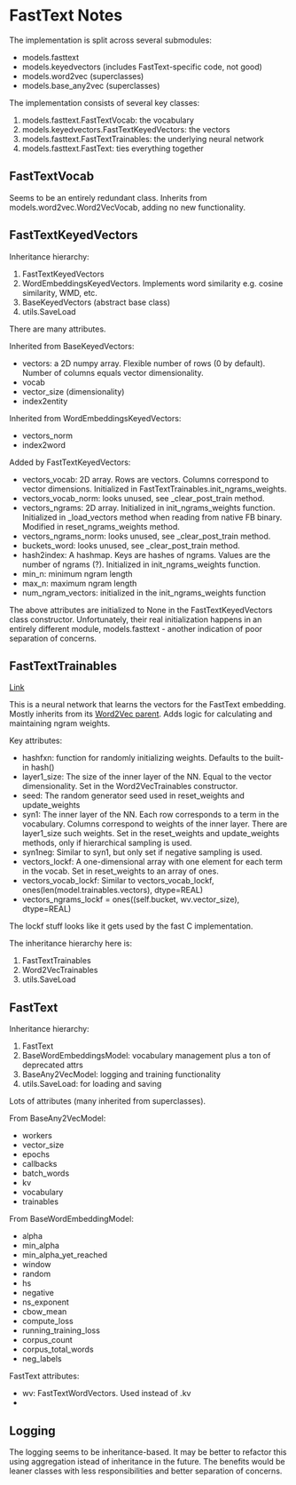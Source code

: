 FastText Notes
==============

The implementation is split across several submodules:

- models.fasttext
- models.keyedvectors (includes FastText-specific code, not good)
- models.word2vec (superclasses)
- models.base_any2vec (superclasses)

The implementation consists of several key classes:

1. models.fasttext.FastTextVocab: the vocabulary
2. models.keyedvectors.FastTextKeyedVectors: the vectors
3. models.fasttext.FastTextTrainables: the underlying neural network
4. models.fasttext.FastText: ties everything together

FastTextVocab
-------------

Seems to be an entirely redundant class.
Inherits from models.word2vec.Word2VecVocab, adding no new functionality.

FastTextKeyedVectors
--------------------

Inheritance hierarchy:

1. FastTextKeyedVectors
2. WordEmbeddingsKeyedVectors.  Implements word similarity e.g. cosine similarity, WMD, etc.
3. BaseKeyedVectors (abstract base class)
4. utils.SaveLoad

There are many attributes.

Inherited from BaseKeyedVectors:

- vectors: a 2D numpy array.  Flexible number of rows (0 by default).  Number of columns equals vector dimensionality.
- vocab
- vector_size (dimensionality)
- index2entity

Inherited from WordEmbeddingsKeyedVectors:

- vectors_norm
- index2word

Added by FastTextKeyedVectors:

- vectors_vocab: 2D array.  Rows are vectors.  Columns correspond to vector dimensions.  Initialized in FastTextTrainables.init_ngrams_weights.
- vectors_vocab_norm: looks unused, see _clear_post_train method.
- vectors_ngrams: 2D array.  Initialized in init_ngrams_weights function.  Initialized in _load_vectors method when reading from native FB binary.  Modified in reset_ngrams_weights method.
- vectors_ngrams_norm: looks unused, see _clear_post_train method.
- buckets_word: looks unused, see _clear_post_train method.
- hash2index: A hashmap.  Keys are hashes of ngrams.  Values are the number of ngrams (?).  Initialized in init_ngrams_weights function.
- min_n: minimum ngram length
- max_n: maximum ngram length
- num_ngram_vectors: initialized in the init_ngrams_weights function

The above attributes are initialized to None in the FastTextKeyedVectors class constructor.
Unfortunately, their real initialization happens in an entirely different module, models.fasttext - another indication of poor separation of concerns.



FastTextTrainables
------------------

[Link](https://radimrehurek.com/gensim/models/fasttext.html#gensim.models.fasttext.FastTextTrainables)

This is a neural network that learns the vectors for the FastText embedding.
Mostly inherits from its [Word2Vec parent](https://radimrehurek.com/gensim/models/word2vec.html#gensim.models.word2vec.Word2VecTrainables).
Adds logic for calculating and maintaining ngram weights.

Key attributes:

- hashfxn: function for randomly initializing weights.  Defaults to the built-in hash() 
- layer1_size: The size of the inner layer of the NN.  Equal to the vector dimensionality.  Set in the Word2VecTrainables constructor.
- seed: The random generator seed used in reset_weights and update_weights
- syn1: The inner layer of the NN.  Each row corresponds to a term in the vocabulary.  Columns correspond to weights of the inner layer.  There are layer1_size such weights.  Set in the reset_weights and update_weights methods, only if hierarchical sampling is used.
- syn1neg: Similar to syn1, but only set if negative sampling is used.
- vectors_lockf: A one-dimensional array with one element for each term in the vocab.  Set in reset_weights to an array of ones.
- vectors_vocab_lockf: Similar to vectors_vocab_lockf, ones(len(model.trainables.vectors), dtype=REAL)
- vectors_ngrams_lockf = ones((self.bucket, wv.vector_size), dtype=REAL)

The lockf stuff looks like it gets used by the fast C implementation.

The inheritance hierarchy here is:

1. FastTextTrainables
2. Word2VecTrainables
3. utils.SaveLoad

FastText
--------

Inheritance hierarchy:

1. FastText
2. BaseWordEmbeddingsModel: vocabulary management plus a ton of deprecated attrs
3. BaseAny2VecModel: logging and training functionality
4. utils.SaveLoad: for loading and saving

Lots of attributes (many inherited from superclasses).

From BaseAny2VecModel:

- workers
- vector_size
- epochs
- callbacks
- batch_words
- kv
- vocabulary
- trainables

From BaseWordEmbeddingModel:

- alpha
- min_alpha
- min_alpha_yet_reached
- window
- random
- hs
- negative
- ns_exponent
- cbow_mean
- compute_loss
- running_training_loss
- corpus_count
- corpus_total_words
- neg_labels

FastText attributes:

- wv: FastTextWordVectors.  Used instead of .kv
- 

Logging
-------

The logging seems to be inheritance-based.
It may be better to refactor this using aggregation istead of inheritance in the future.
The benefits would be leaner classes with less responsibilities and better separation of concerns.
